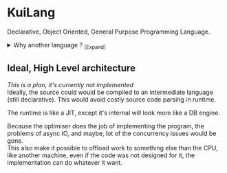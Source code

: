 # KuiLang

Declarative, Object Oriented, General Purpose Programming Language.

<details>
<summary>
    Why another language ? <sub>[Expand]</sub>
</summary>
    <p><ul>
Right now, most popular general purpose languages are procedural.  

They force the developer to choose the data structures implementations (DoublyLinkedList vs ArrayList).  
They also force you to choose the implementation of all the common operations you do.
For example, if you want to calculate a sum: 
```js
//pseudocode
number sum(numbers: number[]){
    var sum = 0;
    foreach(var number in numbers) {
        sum += number
    }
}

```

There, by accident, you specified that:  
- The numbers are in a contiguous espace of memory.  
- You must loop, in order on the numbers.  
- You must loop sequentially on the numbers.  

Will you run the same function on 40 thousands, millions, billions items ?  
In this example, we only compute a sum, but now, replace it with any business app. "This important logic was designed to run once and now is called thousands of times in a loop but we don't have the time to optimise it" is a too common scenario.  

What I want, is that the logic and implementation to be decoupled.  

And something we know well does that: SQL Databases.  
In SQL DBs, you write your schema structure, queries, and the DB engine implement it.  
You painlessly write highparalised code, doing async IO, that can run and adapt without any work, from your tiny laptop to your production clusters of machines with hundreds of cores available.  

Sadly, SQL has a lot of issues, [but a lot are due to the language itself](https://www.scattered-thoughts.net/writing/against-sql), not declarative programming.  

Finally, software thats require high performance begin to adopt more and more a database-like architecture.  

Games Engine adopt the ECS patterns: https://en.wikipedia.org/wiki/Entity_component_system  
Compilers start to be query based: https://rustc-dev-guide.rust-lang.org/query.html  
</ul></p>
</details>

## Ideal, High Level architecture
*This is a plan, it's currently not implemented*  
Ideally, the source could would be compiled to an intermediate language (still declarative).
This would avoid costly source code parsing in runtime.  

The runtime is like a JIT, except it's internal will look more like a DB engine. 

Because the optimiser does the job of implementing the program, the problems of async IO, and maybe, lot of the concurrency issues would be gone.  
This also make it possible to offload work to something else than the CPU, like another machine, even if the code was not designed for it, the implementation can do whatever it want.
